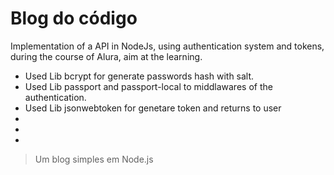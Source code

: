 # Blog do código

Implementation of a API in NodeJs, using authentication system and tokens, during the course of Alura, aim at the learning.


* Used Lib bcrypt for generate passwords hash with salt.
* Used Lib passport and passport-local to middlawares of the authentication. 
* Used Lib jsonwebtoken for genetare token and returns to user
*
*
*
> Um blog simples em Node.js